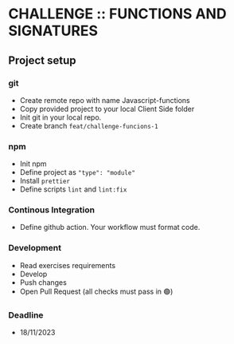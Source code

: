 # CHALLENGE :: FUNCTIONS AND SIGNATURES

## Project setup

### git

- Create remote repo with name Javascript-functions
- Copy provided project to your local Client Side folder
- Init git in your local repo.
- Create branch `feat/challenge-funcions-1`

### npm

- Init npm
- Define project as `"type": "module"`
- Install `prettier`
- Define scripts `lint` and `lint:fix`

### Continous Integration

- Define github action. Your workflow must format code.

### Development

- Read exercises requirements
- Develop
- Push changes
- Open Pull Request (all checks must pass in 🟢)

### Deadline

- 18/11/2023
